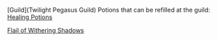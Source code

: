 [Guild](Twilight Pegasus Guild) Potions that can be refilled at the guild:
[Healing Potions](Guild-Healing-Potions)

[Flail of Withering Shadows](Flail-of-withering-shadows
)